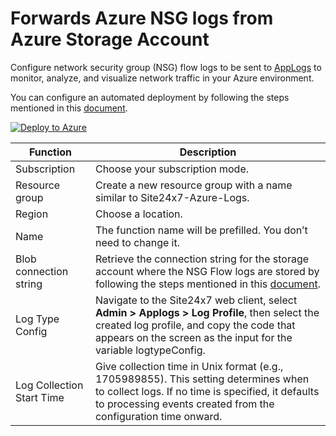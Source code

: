 # Forwards Azure NSG logs from Azure Storage Account

Configure network security group (NSG) flow logs to be sent to [AppLogs](https://www.site24x7.com/help/log-management/) to monitor, analyze, and visualize network traffic in your Azure environment.

You can configure an automated deployment by following the steps mentioned in this [document](https://www.site24x7.com/help/log-management/azure-nsg-flow-logs.html).

[![Deploy to Azure](https://aka.ms/deploytoazurebutton)](https://portal.azure.com/#create/Microsoft.Template/uri/https%3A%2F%2Fraw.githubusercontent.com%2Fsite24x7%2Fapplogs-azure-function%2Fmaster%2Fdeployment%2Fsite24x7-azure-nsgflow-logs-deployment.json)

| Function | Description |
|---|---|
| Subscription | Choose your subscription mode. |
| Resource group | Create a new resource group with a name similar to Site24x7-Azure-Logs. | 
| Region | Choose a location. |
| Name | The function name will be prefilled. You don’t need to change it. |
| Blob connection string | Retrieve the connection string for the storage account where the NSG Flow logs are stored by following the steps mentioned in this [document](https://learn.microsoft.com/en-us/azure/storage/common/storage-account-keys-manage?tabs=azure-portal#view-account-access-keys). |
| Log Type Config | Navigate to the Site24x7 web client, select **Admin > Applogs > Log Profile**, then select the created log profile, and copy the code that appears on the screen as the input for the variable logtypeConfig. |
| Log Collection Start Time | Give collection time in Unix format (e.g., 1705989855). This setting determines when to collect logs. If no time is specified, it defaults to processing events created from the configuration time onward. |